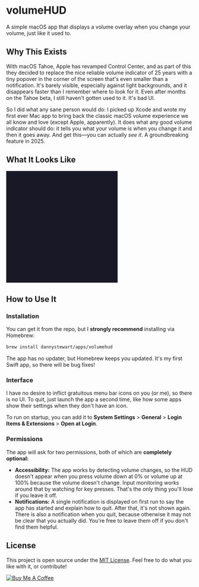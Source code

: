 # volumeHUD

A simple macOS app that displays a volume overlay when you change your volume, just like it used to.

## Why This Exists

With macOS Tahoe, Apple has revamped Control Center, and as part of this they decided to replace the nice reliable volume indicator of 25 years with a tiny popover in the corner of the screen that's even smaller than a notification. It's barely visible, especially against light backgrounds, and it disappears faster than I remember where to look for it. Even after months on the Tahoe beta, I still haven't gotten used to it. It's bad UI.

So I did what any sane person would do: I picked up Xcode and wrote my first ever Mac app to bring back the classic macOS volume experience we all know and love (except Apple, apparently). It does what any good volume indicator should do: it tells you what your volume is when you change it and then it goes away. And get this—you can actually *see it*. A groundbreaking feature in 2025.

## What It Looks Like

<img src="volumeHUD.gif" alt="volumeHUD Demo" height="300"></img>

## How to Use It

### Installation

You can get it from the repo, but I **strongly recommend** installing via Homebrew:

```bash
brew install dannystewart/apps/volumehud
```

The app has no updater, but Homebrew keeps you updated. It's my first Swift app, so there will be bug fixes!

### Interface

I have no desire to inflict gratuitous menu bar icons on you (or me), so there is no UI. To quit, just launch the app a second time, like how some apps show their settings when they don't have an icon.

To run on startup, you can add it to **System Settings** > **General** > **Login Items & Extensions** > **Open at Login**.

### Permissions

The app will ask for two permissions, both of which are **completely optional:**

- **Accessibility:** The app works by detecting volume changes, so the HUD doesn't appear when you press volume down at 0% or volume up at 100% because the volume doesn't change. Input monitoring works around that by watching for key presses. That's the only thing you'll lose if you leave it off.
- **Notifications:** A single notification is displayed on first run to say the app has started and explain how to quit. After that, it's not shown again. There is also a notification when you quit, because otherwise it may not be clear that you actually did. You're free to leave them off if you don't find them helpful.

## License

This project is open source under the [MIT License](./LICENSE). Feel free to do what you like with it, or contribute!

<a href="https://www.buymeacoffee.com/dannystewart" target="_blank"><img src="https://cdn.buymeacoffee.com/buttons/default-blue.png" alt="Buy Me A Coffee" height="41" width="174"></a>
